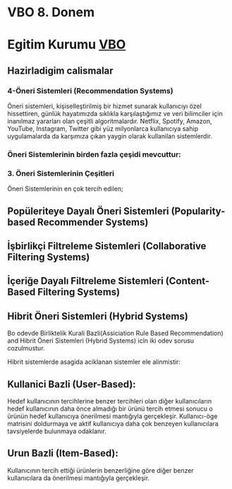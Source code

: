 # VBO 8. Donem 
# Egitim Kurumu [VBO](https://www.veribilimiokulu.com/) 
## Hazirladigim calismalar
### 4-Öneri Sistemleri (Recommendation Systems)

Öneri sistemleri, kişiselleştirilmiş bir hizmet sunarak kullanıcıyı özel hissettiren, günlük hayatımızda sıklıkla karşılaştığımız ve veri bilimciler için inanılmaz yararları olan çeşitli algoritmalardır. Netflix, Spotify, Amazon, YouTube, Instagram, Twitter gibi yüz milyonlarca kullanıcıya sahip uygulamalarda da karşımıza çıkan yaygin olarak kullanilan sistemlerdir.

### Öneri Sistemlerinin birden fazla çeşidi mevcuttur:
### 3. Öneri Sistemlerinin Çeşitleri
Öneri Sistemlerinin en çok tercih edilen;
## Popüleriteye Dayalı Öneri Sistemleri (Popularity-based Recommender Systems)
## İşbirlikçi Filtreleme Sistemleri (Collaborative Filtering Systems)
## İçeriğe Dayalı Filtreleme Sistemleri (Content-Based Filtering Systems)
## Hibrit Öneri Sistemleri (Hybrid Systems)

Bo odevde  Birliktelik Kurali Bazli(Assiciation Rule Based Recommendation) and Hibrit Öneri Sistemleri (Hybrid Systems) icin iki odev sorusu cozulmustur.

Hibrit sistemlerde asagida aciklanan sistemler ele alinmistir:

## Kullanici Bazli (User-Based): 
Hedef kullanıcının tercihlerine benzer tercihleri olan diğer kullanıcıların hedef kullanıcının daha önce almadığı bir ürünü tercih etmesi sonucu o ürünün hedef kullanıcıya önerilmesi mantığıyla gerçekleşir.
Kullanıcı-öge matrisini doldurmaya ve aktif kullanıcıya daha çok benzeyen kullanıcılara tavsiyelerde bulunmaya odaklanır.
## Urun Bazli (Item-Based):
Kullanıcının tercih ettiği ürünlerin benzerliğine göre diğer benzer kullanıcılara da önerilmesi mantığıyla gerçekleşir.

